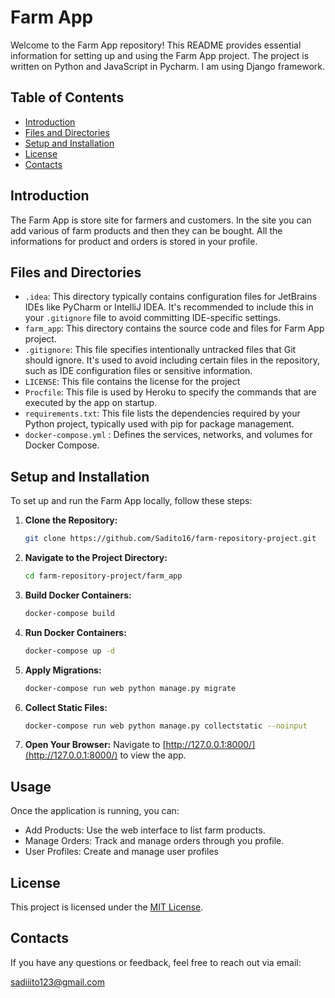 # Farm App

Welcome to the Farm App repository! This README provides essential information for setting up and using the Farm App project.
The project is written on Python and JavaScript in Pycharm. I am using Django framework.

## Table of Contents
- [Introduction](#introduction)
- [Files and Directories](#files-and-directories)
- [Setup and Installation](#setup-and-installation)
- [License](#license)
- [Contacts](#contacts)

## Introduction

The Farm App is store site for farmers and customers. In the site you can add various of farm products and then they can be bought. All the informations for product and orders is stored in your profile.

## Files and Directories

- `.idea`: This directory typically contains configuration files for JetBrains IDEs like PyCharm or IntelliJ IDEA. It's recommended to include this in your `.gitignore` file to avoid committing IDE-specific settings.
- `farm_app`: This directory contains the source code and files for Farm App project.
- `.gitignore`: This file specifies intentionally untracked files that Git should ignore. It's used to avoid including certain files in the repository, such as IDE configuration files or sensitive information.
- `LICENSE`: This file contains the license for the project
- `Procfile`: This file is used by Heroku to specify the commands that are executed by the app on startup.
- `requirements.txt`: This file lists the dependencies required by your Python project, typically used with pip for package management.
- `docker-compose.yml` : Defines the services, networks, and volumes for Docker Compose.

## Setup and Installation

To set up and run the Farm App locally, follow these steps:

1. **Clone the Repository:**

    ```bash
    git clone https://github.com/Sadito16/farm-repository-project.git
    ```

2. **Navigate to the Project Directory:**

    ```bash
    cd farm-repository-project/farm_app
    ```

3. **Build Docker Containers:**

    ```bash
    docker-compose build
    ```

4. **Run Docker Containers:**

    ```bash
    docker-compose up -d
    ```

5. **Apply Migrations:**

    ```bash
    docker-compose run web python manage.py migrate
    ```

6. **Collect Static Files:**

    ```bash
    docker-compose run web python manage.py collectstatic --noinput
    ```

7. **Open Your Browser:**
   Navigate to [http://127.0.0.1:8000/](http://127.0.0.1:8000/) to view the app.

## Usage
Once the application is running, you can:

  - Add Products: Use the web interface to list farm products.
  - Manage Orders: Track and manage orders through you profile.
  - User Profiles: Create and manage user profiles


## License

This project is licensed under the [MIT License](LICENSE).

## Contacts

If you have any questions or feedback, feel free to reach out via email:

sadiiito123@gmail.com
